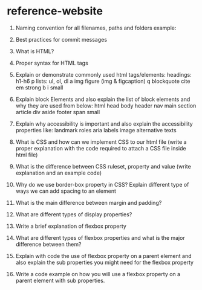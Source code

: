# reference-website
1. Naming convention for all filenames, paths and folders
example: <!-- -Naming conventions for all filenames should be lowercase, no spaces, dashes are okay. folder naming convention should be similar. For paths, folders, assets and files should be inside the root folders so they can be easily linked  inside any html files. -->

2. Best practices for commit messages

3. What is HTML?

4. Proper syntax for HTML tags

5. Explain or demonstrate commonly used html tags/elements:
headings: h1-h6
p
lists: ul, ol, dl
a
img
figure (img & figcaption)
q
blockquote
cite
em
strong
b
i
small

6. Explain block Elements and also explain the list of block elements and why they are used from below:
html
head
body
header
nav
main
section
article
div
aside
footer
span
small

7. Explain why accessibility is important and also explain the accessibility properties like:
landmark roles
aria labels
image alternative texts
8. What is CSS and how can we implement CSS to our html file (write a proper explanation with the code required to attach a CSS file inside html file)
9. What is the difference between CSS ruleset, property and value (write explanation and an example code)
10. Why do we use border-box property in CSS?
Explain different type of ways we can add spacing to an element
11. What is the main difference between margin and padding?
12. What are different types of display properties?
13. Write a brief explanation of flexbox property
14. What are different types of flexbox properties and what is the major difference between them?
15. Explain with code the use of flexbox property on a parent element and also explain the sub properties you might need for the flexbox property
16. Write a code example on how you will use a flexbox property on a parent element with sub properties.


